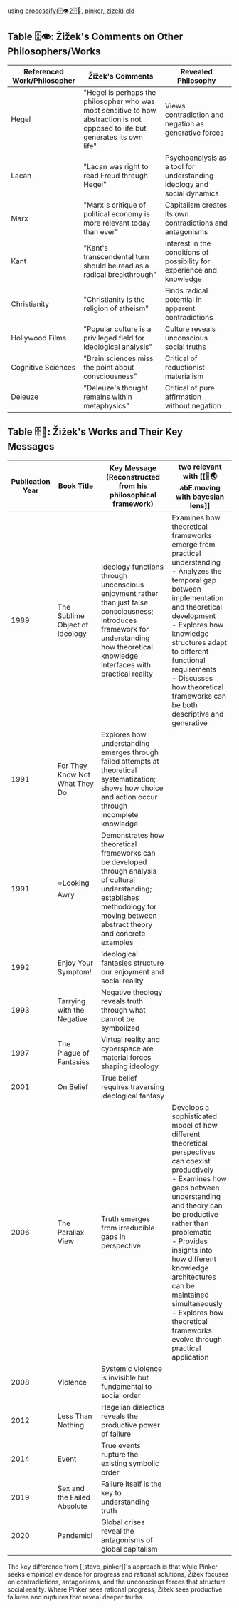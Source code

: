 using [processify(🗄️👁️2🗄️🧠, pinker, zizek) cld](https://claude.ai/chat/146e4f00-4f0b-437b-be7c-0e4f0ba247dd)
## Table 🗄️👁️: Žižek's Comments on Other Philosophers/Works

| Referenced Work/Philosopher | Žižek's Comments | Revealed Philosophy |
|----------------------------|------------------|-------------------|
| Hegel | "Hegel is perhaps the philosopher who was most sensitive to how abstraction is not opposed to life but generates its own life" | Views contradiction and negation as generative forces |
| Lacan | "Lacan was right to read Freud through Hegel" | Psychoanalysis as a tool for understanding ideology and social dynamics |
| Marx | "Marx's critique of political economy is more relevant today than ever" | Capitalism creates its own contradictions and antagonisms |
| Kant | "Kant's transcendental turn should be read as a radical breakthrough" | Interest in the conditions of possibility for experience and knowledge |
| Christianity | "Christianity is the religion of atheism" | Finds radical potential in apparent contradictions |
| Hollywood Films | "Popular culture is a privileged field for ideological analysis" | Culture reveals unconscious social truths |
| Cognitive Sciences | "Brain sciences miss the point about consciousness" | Critical of reductionist materialism |
| Deleuze | "Deleuze's thought remains within metaphysics" | Critical of pure affirmation without negation |

## Table 🗄️🧠: Žižek's Works and Their Key Messages

| Publication Year | Book Title                     | Key Message (Reconstructed from his philosophical framework)                                                                                                                              | two relevant with [[🧭🌏abE.moving with bayesian lens]]                                                                                                                                                                                                                                                                                                                                     |
| ---------------- | ------------------------------ | ----------------------------------------------------------------------------------------------------------------------------------------------------------------------------------------- | ---------------------------------------------------------------------------------------------------------------------------------------------------------------------------------------------------------------------------------------------------------------------------------------------------------------------------------------------------------------------------------------------- |
| 1989             | The Sublime Object of Ideology | Ideology functions through unconscious enjoyment rather than just false consciousness; introduces framework for understanding how theoretical knowledge interfaces with practical reality | Examines how theoretical frameworks emerge from practical understanding<br>   - Analyzes the temporal gap between implementation and theoretical development<br>   - Explores how knowledge structures adapt to different functional requirements<br>   - Discusses how theoretical frameworks can be both descriptive and generative                                                          |
| 1991             | For They Know Not What They Do | Explores how understanding emerges through failed attempts at theoretical systematization; shows how choice and action occur through incomplete knowledge                                 |                                                                                                                                                                                                                                                                                                                                                                                                |
| 1991             | ⭐️Looking Awry                 | Demonstrates how theoretical frameworks can be developed through analysis of cultural understanding; establishes methodology for moving between abstract theory and concrete examples     |                                                                                                                                                                                                                                                                                                                                                                                                |
| 1992             | Enjoy Your Symptom!            | Ideological fantasies structure our enjoyment and social reality                                                                                                                          |                                                                                                                                                                                                                                                                                                                                                                                                |
| 1993             | Tarrying with the Negative     | Negative theology reveals truth through what cannot be symbolized                                                                                                                         |                                                                                                                                                                                                                                                                                                                                                                                                |
| 1997             | The Plague of Fantasies        | Virtual reality and cyberspace are material forces shaping ideology                                                                                                                       |                                                                                                                                                                                                                                                                                                                                                                                                |
| 2001             | On Belief                      | True belief requires traversing ideological fantasy                                                                                                                                       |                                                                                                                                                                                                                                                                                                                                                                                                |
| 2006             | The Parallax View              | Truth emerges from irreducible gaps in perspective                                                                                                                                        |  Develops a sophisticated model of how different theoretical perspectives can coexist productively<br>   - Examines how gaps between understanding and theory can be productive rather than problematic<br>   - Provides insights into how different knowledge architectures can be maintained simultaneously<br>   - Explores how theoretical frameworks evolve through practical application |
| 2008             | Violence                       | Systemic violence is invisible but fundamental to social order                                                                                                                            |                                                                                                                                                                                                                                                                                                                                                                                                |
| 2012             | Less Than Nothing              | Hegelian dialectics reveals the productive power of failure                                                                                                                               |                                                                                                                                                                                                                                                                                                                                                                                                |
| 2014             | Event                          | True events rupture the existing symbolic order                                                                                                                                           |                                                                                                                                                                                                                                                                                                                                                                                                |
| 2019             | Sex and the Failed Absolute    | Failure itself is the key to understanding truth                                                                                                                                          |                                                                                                                                                                                                                                                                                                                                                                                                |
| 2020             | Pandemic!                      | Global crises reveal the antagonisms of global capitalism                                                                                                                                 |                                                                                                                                                                                                                                                                                                                                                                                                |
The key difference from [[steve_pinker]]'s approach is that while Pinker seeks empirical evidence for progress and rational solutions, Žižek focuses on contradictions, antagonisms, and the unconscious forces that structure social reality. Where Pinker sees rational progress, Žižek sees productive failures and ruptures that reveal deeper truths.

